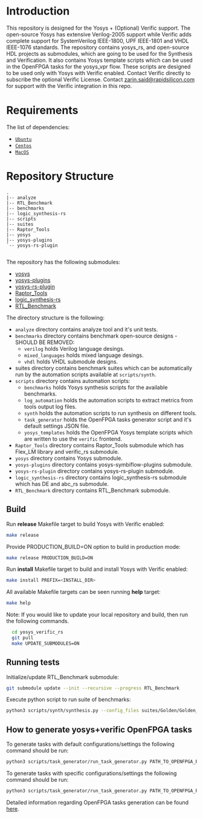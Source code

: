 # Introduction
This repository is designed for the Yosys + (Optional) Verific support. The open-source Yosys has extensive Verilog-2005 support while Verific adds complete support for SystemVerilog IEEE-1800, UPF IEEE-1801 and VHDL IEEE-1076 standards. 
The repository contains yosys_rs, and open-source HDL projects as submodules, which are going to be used for the Synthesis and Verification. It also contains Yosys template scripts which can be used in the OpenFPGA tasks for the yosys_vpr flow. These scripts are designed to be used only with Yosys with Verific enabled.
Contact Verific directly to subscribe the optional Verific License. Contact zarin.said@rapidsilicon.com for support with the Verific integration in this repo. 

# Requirements

The list of dependencies:
 * [`Ubuntu`](.github/scripts/install_ubuntu_dependencies_build.sh)
 * [`Centos`](.github/scripts/install_centos_dependencies_build.sh)
 * [`MacOS`](.github/scripts/install_macos_dependencies_build.sh)

# Repository Structure
```
.
|-- analyze
|-- RTL_Benchmark
|-- benchmarks
|-- logic_synthesis-rs
|-- scripts
|-- suites
|-- Raptor_Tools
|-- yosys
|-- yosys-plugins
`-- yosys-rs-plugin
    
```

The repository has the following submodules:
 - [yosys](https://github.com/RapidSilicon/yosys_rs.git) 
 - [yosys-plugins](https://github.com/SymbiFlow/yosys-f4pga-plugins.git) 
 - [yosys-rs-plugin](https://github.com/RapidSilicon/yosys-rs-plugin.git) 
 - [Raptor_Tools](git@github.com:RapidSilicon/Raptor_Tools.git)
 - [logic_synthesis-rs](https://github.com/RapidSilicon/logic_synthesis-rs.git) 
 - [RTL_Benchmark](https://github.com/RapidSilicon/RTL_Benchmark.git)

The directory structure is the following:
- `analyze` directory contains analyze tool and it's unit tests.
- `benchmarks` directory contains benchmark open-source designs - SHOULD BE REMOVED:
  - `verilog` holds Verilog language desings.
  - `mixed_languages` holds mixed language desings.
  - `vhdl` holds VHDL submodule designs.
- suites directory contains benchmark suites which can be automatically run by the automation scripts available at `scripts/synth`.
- `scripts` directory contains automation scripts: 
  - `benchmarks` holds Yosys synthesis scripts for the available benchmarks.
  - `log_automation` holds the automation scripts to extract metrics from tools output log files.
  - `synth` holds the automation scripts to run synthesis on different tools.
  - `task_generator` holds the OpenFPGA tasks generator script and it's default settings JSON file. 
  - `yosys_templates` holds the OpenFPGA Yosys template scripts which are written to use the `verific` frontend.
- `Raptor_Tools` directory contains Raptor_Tools submodule which has Flex_LM library and verific_rs submodule.
- `yosys` directory contains Yosys submodule.
- `yosys-plugins` directory contains yosys-symbiflow-plugins submodule.
- `yosys-rs-plugin` directory contains yosys-rs-plugin submodule.
- `logic_synthesis-rs` directory contains logic_synthesis-rs submodule which has DE and abc_rs submodule.
- `RTL_Benchmark` directory contains RTL_Benchmark submodule.

## Build
Run **release** Makefile target to build Yosys with Verific enabled:
```bash
make release
```
Provide PRODUCTION_BUILD=ON option to build in production mode:
```bash
make release PRODUCTION_BUILD=ON
```
Run **install** Makefile target to build and install Yosys with Verific enabled:
```bash
make install PREFIX=<INSTALL_DIR>
```
All available Makefile targets can be seen running **help** target:
```bash
make help
```

Note: If you would like to update your local repository and build, then run the following commands.

```bash
  cd yosys_verific_rs
  git pull
  make UPDATE_SUBMODULES=ON
```

## Running tests
Initialize/update RTL_Benchmark submodule:
```bash
git submodule update --init --recursive --progress RTL_Benchmark
```
Execute python script to run suite of benchmarks:
```bash
python3 scripts/synth/synthesis.py --config_files suites/Golden/Golden_synth_rs_ade_with_bram_with_dsp.json
```


## How to generate yosys+verific OpenFPGA tasks
To generate tasks with default configurations/settings the following command should be run:
```bash
python3 scripts/task_generator/run_task_generator.py PATH_TO_OPENFPGA_ROOT --debug
```
To generate tasks with specific configurations/settings the following command should be run:
```bash
python3 scripts/task_generator/run_task_generator.py PATH_TO_OPENFPGA_ROOT --settings_file SPECIFIC_SETTINGS.json --debug
```
Detailed information regarding OpenFPGA tasks generation can be found [here](https://github.com/RapidSilicon/yosys_verific_rs/blob/main/scripts/task_generator/README.md).

